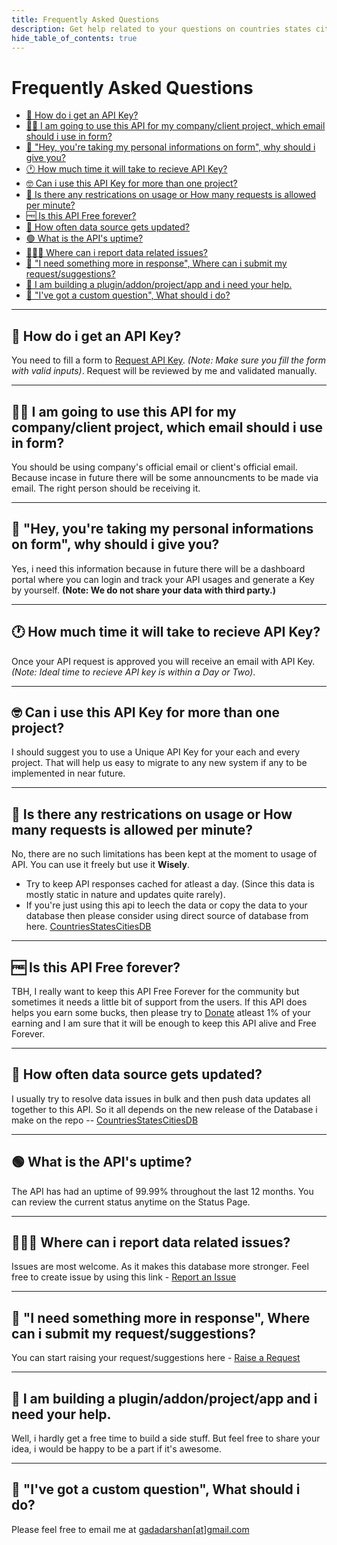 ```yaml
---
title: Frequently Asked Questions
description: Get help related to your questions on countries states cities api here.
hide_table_of_contents: true
---
```


# Frequently Asked Questions

  - [🔑 How do i get an API Key?](#-how-do-i-get-an-api-key)
  - [👨‍💻 I am going to use this API for my company/client project, which email should i use in form?](#-i-am-going-to-use-this-api-for-my-companyclient-project-which-email-should-i-use-in-form)
  - [🧐 "Hey, you're taking my personal informations on form", why should i give you?](#-hey-youre-taking-my-personal-informations-on-form-why-should-i-give-you)
  - [🕐 How much time it will take to recieve API Key?](#-how-much-time-it-will-take-to-recieve-api-key)
  - [🤓 Can i use this API Key for more than one project?](#-can-i-use-this-api-key-for-more-than-one-project)
  - [🔞 Is there any restrications on usage or How many requests is allowed per minute?](#-is-there-any-restrications-on-usage-or-how-many-requests-is-allowed-per-minute)
  - [🆓 Is this API Free forever?](#-is-this-api-free-forever)
  - [🤔 How often data source gets updated?](#-how-often-data-source-gets-updated)
  - [🟢 What is the API's uptime?](#-what-is-the-apis-uptime)
  - [🧑‍⚖️‍📝 Where can i report data related issues?](#️-where-can-i-report-data-related-issues)
  - [🍕 "I need something more in response", Where can i submit my request/suggestions?](#-i-need-something-more-in-response-where-can-i-submit-my-requestsuggestions)
  - [🙏 I am building a plugin/addon/project/app and i need your help.](#-i-am-building-a-pluginaddonprojectapp-and-i-need-your-help)
  - [🤷 "I've got a custom question", What should i do?](#-ive-got-a-custom-question-what-should-i-do)

---
## 🔑 How do i get an API Key?

You need to fill a form to [Request API Key](https://countrystatecity.in/request). 
_(Note: Make sure you fill the form with valid inputs)_. 
Request will be reviewed by me and validated manually.

---
## 👨‍💻 I am going to use this API for my company/client project, which email should i use in form?

You should be using company's official email or client's official email. Because incase in future there will be some announcments to be made via email. The right person should be receiving it.

---
## 🧐 "Hey, you're taking my personal informations on form", why should i give you?

Yes, i need this information because in future there will be a dashboard portal where you can login and track your API usages and generate a Key by yourself. __(Note: We do not share your data with third party.)__

---
## 🕐 How much time it will take to recieve API Key?

Once your API request is approved you will receive an email with API Key. _(Note: Ideal time to recieve API key is within a Day or Two)_.

---
## 🤓 Can i use this API Key for more than one project?

I should suggest you to use a Unique API Key for your each and every project. That will help us easy to migrate to any new system if any to be implemented in near future.

---
## 🔞 Is there any restrications on usage or How many requests is allowed per minute?

No, there are no such limitations has been kept at the moment to usage of API. You can use it freely but use it **Wisely**.
* Try to keep API responses cached for atleast a day. (Since this data is mostly static in nature and updates quite rarely).
* If you're just using this api to leech the data or copy the data to your database then please consider using direct source of database from here. [CountriesStatesCitiesDB](https://github.com/dr5hn/countries-states-cities-database) 

---
## 🆓 Is this API Free forever?

TBH, I really want to keep this API Free Forever for the community but sometimes it needs a little bit of support from the users. If this API does helps you earn some bucks, then please try to [Donate](https://countrystatecity.in/donate) atleast 1% of your earning and I am sure that it will be enough to keep this API alive and Free Forever.

---
## 🤔 How often data source gets updated?

I usually try to resolve data issues in bulk and then push data updates all together to this API. So it all depends on the new release of the Database i make on the repo -- [CountriesStatesCitiesDB](https://github.com/dr5hn/countries-states-cities-database)

---
## 🟢 What is the API's uptime?

The API has had an uptime of 99.99% throughout the last 12 months. You can review the current status anytime on the Status Page.

---
## 🧑‍⚖️‍📝 Where can i report data related issues?

Issues are most welcome. As it makes this database more stronger. Feel free to create issue by using this link - [Report an Issue](https://github.com/dr5hn/countries-states-cities-database/issues/new)

---
## 🍕 "I need something more in response", Where can i submit my request/suggestions?

You can start raising your request/suggestions here - [Raise a Request](https://github.com/dr5hn/countries-states-cities-database/discussions/151)

---
## 🙏 I am building a plugin/addon/project/app and i need your help.

Well, i hardly get a free time to build a side stuff. But feel free to share your idea, i would be happy to be a part if it's awesome.

---
## 🤷 "I've got a custom question", What should i do?

Please feel free to email me at [gadadarshan[at]gmail.com](mailto:gadadarshan@gmail.com)


